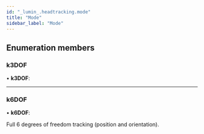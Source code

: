 ```yaml
---
id: "_lumin_.headtracking.mode"
title: "Mode"
sidebar_label: "Mode"
---
```


## Enumeration members

###  k3DOF

• **k3DOF**:

___

###  k6DOF

• **k6DOF**:

Full 6 degrees of freedom tracking (position and orientation).
